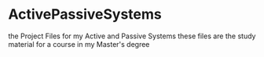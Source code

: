 # ActivePassiveSystems
the Project Files for my Active and Passive Systems 
these files are the study material for a course in my Master's degree
